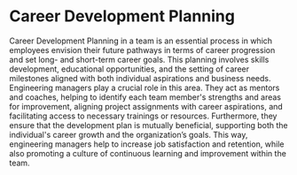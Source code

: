 # Career Development Planning

Career Development Planning in a team is an essential process in which employees envision their future pathways in terms of career progression and set long- and short-term career goals. This planning involves skills development, educational opportunities, and the setting of career milestones aligned with both individual aspirations and business needs. Engineering managers play a crucial role in this area. They act as mentors and coaches, helping to identify each team member's strengths and areas for improvement, aligning project assignments with career aspirations, and facilitating access to necessary trainings or resources. Furthermore, they ensure that the development plan is mutually beneficial, supporting both the individual's career growth and the organization’s goals. This way, engineering managers help to increase job satisfaction and retention, while also promoting a culture of continuous learning and improvement within the team.